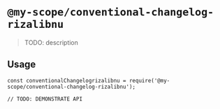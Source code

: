 # `@my-scope/conventional-changelog-rizalibnu`

> TODO: description

## Usage

```
const conventionalChangelogrizalibnu = require('@my-scope/conventional-changelog-rizalibnu');

// TODO: DEMONSTRATE API
```

